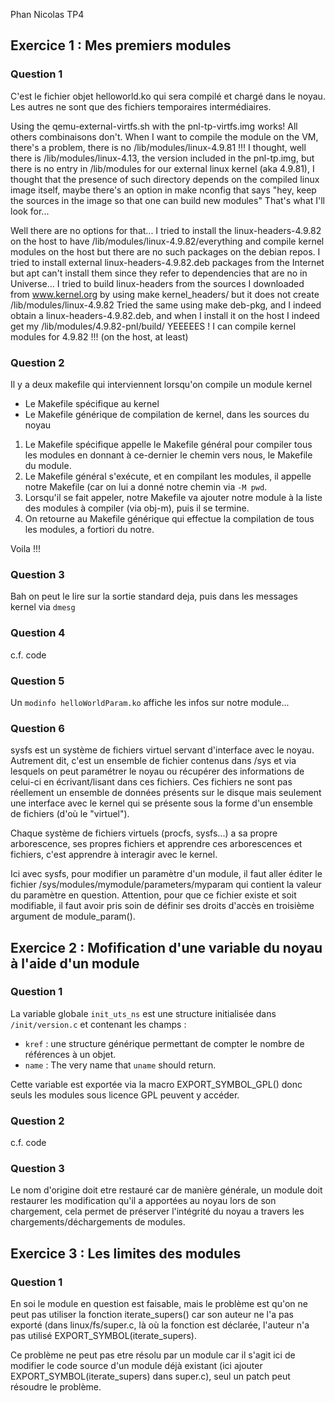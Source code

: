 
Phan
Nicolas
TP4

Exercice 1 : Mes premiers modules
--------------------------------------------------------------------------------

### Question 1

C'est le fichier objet helloworld.ko qui sera compilé et chargé dans le noyau.
Les autres ne sont que des fichiers temporaires intermédiaires.


Using the qemu-external-virtfs.sh with the pnl-tp-virtfs.img works!
All others combinaisons don't.
When I want to compile the module on the VM, there's a problem,
there is no /lib/modules/linux-4.9.81 !!!
I thought, well there is /lib/modules/linux-4.13, the version included in the pnl-tp.img, but there is no entry in /lib/modules for our external linux kernel (aka 4.9.81), I thought that the presence of such directory depends on the compiled linux image itself, maybe there's an option in make nconfig that says "hey, keep the sources in the image so that one can build new modules"
That's what I'll look for...

Well there are no options for that...
I tried to install the linux-headers-4.9.82 on the host to have /lib/modules/linux-4.9.82/everything and compile kernel modules on the host but there are no such packages on the debian repos.
I tried to install external linux-headers-4.9.82.deb packages from the Internet but apt can't install them since they refer to dependencies that are no in Universe...
I tried to build linux-headers from the sources I downloaded from www.kernel.org by using make kernel\_headers/ but it does not create /lib/modules/linux-4.9.82
Tried the same using make deb-pkg, and I indeed obtain a linux-headers-4.9.82.deb, and when I install it on the host I indeed get my /lib/modules/4.9.82-pnl/build/
YEEEEES ! I can compile kernel modules for 4.9.82 !!! (on the host, at least)

### Question 2
Il y a deux makefile qui interviennent lorsqu'on compile un module kernel
 - Le Makefile spécifique au kernel
 - Le Makefile générique de compilation de kernel, dans les sources du noyau

 1. Le Makefile spécifique appelle le Makefile général pour compiler tous les modules en donnant à ce-dernier le chemin vers nous, le Makefile du module.
 2. Le Makefile général s'exécute, et en compilant les modules, il appelle notre Makefile (car on lui a donné notre chemin via `-M pwd`.
 3. Lorsqu'il se fait appeler, notre Makefile va ajouter notre module à la liste des modules à compiler (via obj-m), puis il se termine.
 4. On retourne au Makefile générique qui effectue la compilation de tous les modules, a fortiori du notre.

Voila !!!

### Question 3

Bah on peut le lire sur la sortie standard deja, puis dans les messages kernel via `dmesg`

### Question 4

c.f. code

### Question 5

Un `modinfo helloWorldParam.ko` affiche les infos sur notre module... 

### Question 6

sysfs est un système de fichiers virtuel servant d'interface avec le noyau.
Autrement dit, c'est un ensemble de fichier contenus dans /sys et via lesquels on peut paramétrer le noyau ou récupérer des informations de celui-ci en écrivant/lisant dans ces fichiers.
Ces fichiers ne sont pas réellement un ensemble de données présents sur le disque mais seulement une interface avec le kernel qui se présente sous la forme d'un ensemble de fichiers (d'où le "virtuel").

Chaque système de fichiers virtuels (procfs, sysfs...) a sa propre arborescence, ses propres fichiers et apprendre ces arborescences et fichiers, c'est apprendre à interagir avec le kernel.

Ici avec sysfs, pour modifier un paramètre d'un module, il faut aller éditer le fichier /sys/modules/mymodule/parameters/myparam qui contient la valeur du paramètre en question. Attention, pour que ce fichier existe et soit modifiable, il faut avoir pris soin de définir ses droits d'accès en troisième argument de module\_param().

Exercice 2 : Mofification d'une variable du noyau à l'aide d'un module 
--------------------------------------------------------------------------------

### Question 1

La variable globale `init_uts_ns` est une structure initialisée dans `/init/version.c` et contenant les champs :
 - `kref` : une structure générique permettant de compter le nombre de références à un objet.
 - `name` : The very name that `uname` should return.

Cette variable est exportée via la macro EXPORT\_SYMBOL\_GPL() donc seuls les modules sous licence GPL peuvent y accéder.

### Question 2

c.f. code

### Question 3

Le nom d'origine doit etre restauré car de manière générale, un module doit restaurer les modification qu'il a apportées au noyau lors de son chargement, cela permet de préserver l'intégrité du noyau a travers les chargements/déchargements de modules.

Exercice 3 : Les limites des modules 
--------------------------------------------------------------------------------

### Question 1

En soi le module en question est faisable, mais le problème est qu'on ne peut pas utiliser la fonction iterate\_supers() car son auteur ne l'a pas exporté (dans linux/fs/super.c, là où la fonction est déclarée, l'auteur n'a pas utilisé EXPORT\_SYMBOL(iterate\_supers).

Ce problème ne peut pas etre résolu par un module car il s'agit ici de modifier le code source d'un module déjà existant (ici ajouter EXPORT\_SYMBOL(iterate\_supers) dans super.c), seul un patch peut résoudre le problème.
